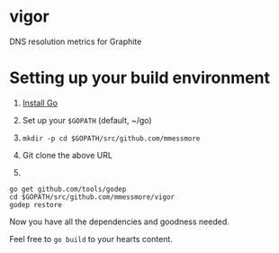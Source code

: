 # vigor
DNS resolution metrics for Graphite


# Setting up your build environment

1. [Install Go](https://golang.org/doc/install)
2. Set up your `$GOPATH` (default, ~/go)
3. `mkdir -p cd $GOPATH/src/github.com/mmessmore`
4. Git clone the above URL

5.
```
go get github.com/tools/godep
cd $GOPATH/src/github.com/mmessmore/vigor
godep restore
```

Now you have all the dependencies and goodness needed.

Feel free to `go build` to your hearts content.
